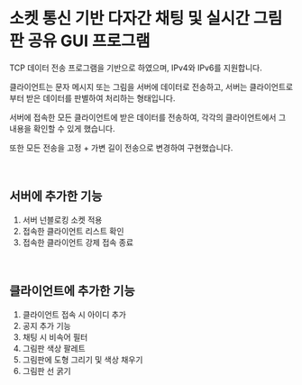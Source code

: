 # 소켓 통신 기반 다자간 채팅 및 실시간 그림판 공유 GUI 프로그램

TCP 데이터 전송 프로그램을 기반으로 하였으며, IPv4와 IPv6를 지원합니다. 

클라이언트는 문자 메시지 또는 그림을 서버에 데이터로 전송하고, 서버는 클라이언트로부터 받은 데이터를 판별하여 처리하는 형태입니다. 

서버에 접속한 모든 클라이언트에 받은 데이터를 전송하여, 각각의 클라이언트에서 그 내용을 확인할 수 있게 했습니다.

또한 모든 전송을 고정 + 가변 길이 전송으로 변경하여 구현했습니다.

<br>

## 서버에 추가한 기능
1. 서버 넌블로킹 소켓 적용
2. 접속한 클라이언트 리스트 확인
3. 접속한 클라이언트 강제 접속 종료

<br>

## 클라이언트에 추가한 기능
1. 클라이언트 접속 시 아이디 추가
2. 공지 추가 기능
3. 채팅 시 비속어 필터
4. 그림판 색상 팔레트
5. 그림판에 도형 그리기 및 색상 채우기
6. 그림판 선 굵기

